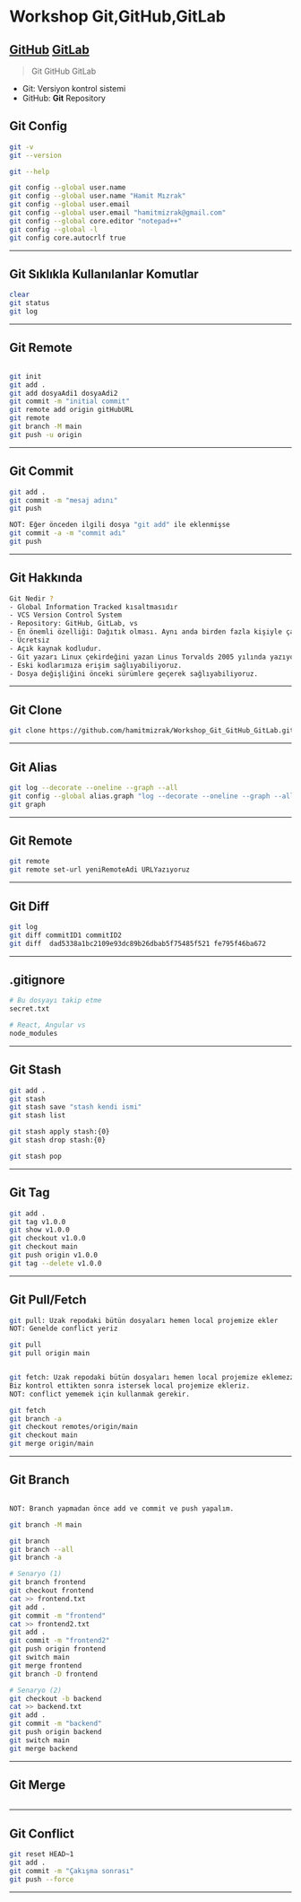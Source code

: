# Workshop Git,GitHub,GitLab
[GitHub]()
[GitLab]()
---

> Git
> GitHub
> GitLab

- Git: Versiyon kontrol sistemi
- GitHub: **Git** Repository

## Git Config
```sh
git -v
git --version

git --help

git config --global user.name
git config --global user.name "Hamit Mızrak"
git config --global user.email
git config --global user.email "hamitmizrak@gmail.com"
git config --global core.editor "notepad++"
git config --global -l
git config core.autocrlf true
```
---


## Git Sıklıkla Kullanılanlar Komutlar
```sh
clear
git status
git log
```
---


## Git Remote
```sh

git init
git add .
git add dosyaAdi1 dosyaAdi2
git commit -m "initial commit"
git remote add origin gitHubURL
git remote
git branch -M main 
git push -u origin 

```
---


## Git Commit 
```sh
git add .
git commit -m "mesaj adını"
git push

NOT: Eğer önceden ilgili dosya "git add" ile eklenmişse
git commit -a -m "commit adı"
git push
```
---


## Git Hakkında
```sh
Git Nedir ? 
- Global Information Tracked kısaltmasıdır
- VCS Version Control System
- Repository: GitHub, GitLab, vs
- En önemli özelliği: Dağıtık olması. Aynı anda birden fazla kişiyle çalışabiliriz.
- Ücretsiz
- Açık kaynak kodludur.
- Git yazarı Linux çekirdeğini yazan Linus Torvalds 2005 yılında yazıyorlar
- Eski kodlarımıza erişim sağlıyabiliyoruz.
- Dosya değişliğini önceki sürümlere geçerek sağlıyabiliyoruz.
```
---


## Git Clone
```sh
git clone https://github.com/hamitmizrak/Workshop_Git_GitHub_GitLab.git
```
---


## Git Alias
```sh
git log --decorate --oneline --graph --all
git config --global alias.graph "log --decorate --oneline --graph --all"
git graph
```
---


## Git Remote
```sh
git remote
git remote set-url yeniRemoteAdi URLYazıyoruz
```
---


## Git Diff
```sh
git log
git diff commitID1 commitID2
git diff  dad5338a1bc2109e93dc89b26dbab5f75485f521 fe795f46ba672
```
---


## .gitignore
```sh
# Bu dosyayı takip etme
secret.txt

# React, Angular vs
node_modules

```
---

## Git Stash
```sh
git add .
git stash
git stash save "stash kendi ismi"
git stash list

git stash apply stash:{0}
git stash drop stash:{0}

git stash pop
```
---


## Git Tag
```sh
git add .
git tag v1.0.0
git show v1.0.0
git checkout v1.0.0
git checkout main
git push origin v1.0.0
git tag --delete v1.0.0
```
---


## Git Pull/Fetch
```sh
git pull: Uzak repodaki bütün dosyaları hemen local projemize ekler
NOT: Genelde conflict yeriz

git pull 
git pull origin main


git fetch: Uzak repodaki bütün dosyaları hemen local projemize eklemezzzzz.
Biz kontrol ettikten sonra istersek local projemize ekleriz.
NOT: conflict yememek için kullanmak gerekir.

git fetch
git branch -a
git checkout remotes/origin/main
git checkout main
git merge origin/main
```
---


## Git Branch
```sh

NOT: Branch yapmadan önce add ve commit ve push yapalım.

git branch -M main

git branch 
git branch --all
git branch -a

# Senaryo (1)
git branch frontend
git checkout frontend
cat >> frontend.txt
git add .
git commit -m "frontend"
cat >> frontend2.txt
git add .
git commit -m "frontend2"
git push origin frontend
git switch main
git merge frontend
git branch -D frontend

# Senaryo (2)
git checkout -b backend
cat >> backend.txt
git add .
git commit -m "backend"
git push origin backend
git switch main
git merge backend

```
---

## Git Merge
```sh

```
---


## Git Conflict
```sh
git reset HEAD~1
git add .
git commit -m "Çakışma sonrası"
git push --force
```
---


